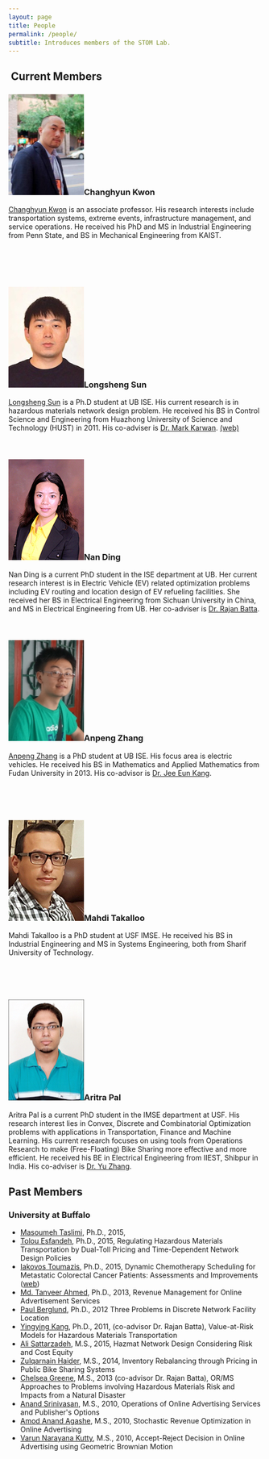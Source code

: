 ```yaml
---
layout: page
title: People
permalink: /people/
subtitle: Introduces members of the STOM Lab.
---
```


<h2> Current Members</h2>



<h3><a href="http://www.chkwon.net"><img src="images/kwon.jpg" width="150" height="200" /></a>Changhyun Kwon</h3>
<a href="http://www.chkwon.net" target="_blank">Changhyun Kwon</a> is an associate professor. His research interests include transportation systems, extreme events, infrastructure management, and service operations. He received his PhD and MS in Industrial Engineering from Penn State, and BS in Mechanical Engineering from KAIST.

&nbsp;
<h3></h3>
&nbsp;
<h3><img src="images/sun.jpg" width="150" height="200" />Longsheng Sun</h3>
<a href="https://www.linkedin.com/profile/view?id=123566248&amp;authType=NAME_SEARCH&amp;authToken=5tv2&amp;locale=en_US&amp;trk=tyah&amp;trkInfo=clickedVertical%3Amynetwork%2CclickedEntityId%3A123566248%2CauthType%3ANAME_SEARCH%2Cidx%3A1-1-1%2CtarId%3A1440082038780%2Ctas%3Alongsheng" target="_blank">Longsheng Sun</a> is a Ph.D student at UB ISE. His current research is in hazardous materials network design problem. He received his BS in Control Science and Engineering from Huazhong University of Science and Technology (HUST) in 2011. His co-adviser is <a href="http://www.eng.buffalo.edu/~mkarwan/" target="_blank">Dr. Mark Karwan</a>. <a href="http://longshengsun.net" target="_blank">(web)</a>

&nbsp;
<h3><img src="images/ding.jpg" width="150" height="200" />Nan Ding</h3>
Nan Ding is a current PhD student in the ISE department at UB. Her current research interest is in Electric Vehicle (EV) related optimization problems including EV routing and location design of EV refueling facilities. She received her BS in Electrical Engineering from Sichuan University in China, and MS in Electrical Engineering from UB. Her co-adviser is <a title="Rajan Batta" href="http://www.acsu.buffalo.edu/~batta/" target="_blank">Dr. Rajan Batta</a>.

&nbsp;
<h3><img src="images/zhang.jpg" width="150" height="200" />Anpeng Zhang</h3>
<a href="https://www.linkedin.com/profile/view?id=209488765&amp;authType=NAME_SEARCH&amp;authToken=EAKU&amp;locale=en_US&amp;srchid=58138691440082063899&amp;srchindex=1&amp;srchtotal=1&amp;trk=vsrp_people_res_name&amp;trkInfo=VSRPsearchId%3A58138691440082063899%2CVSRPtargetId%3A209488765%2CVSRPcmpt%3Aprimary%2CVSRPnm%3Atrue%2CauthType%3ANAME_SEARCH" target="_blank">Anpeng Zhang</a> is a PhD student at UB ISE. His focus area is electric vehicles. He received his BS in Mathematics and Applied Mathematics from Fudan University in 2013. His co-advisor is <a href="http://www.acsu.buffalo.edu/~jeeeunka/" target="_blank">Dr. Jee Eun Kang</a>.

&nbsp;

&nbsp;
<h3><img src="images/takalloo.jpg" width="150" height="200" />Mahdi Takalloo</h3>
Mahdi Takalloo is a PhD student at USF IMSE. He received his BS in Industrial Engineering and MS in Systems Engineering, both from Sharif University of Technology.


&nbsp;

&nbsp;

<h3><img src="images/pal.jpg" width="150" height="200" />Aritra Pal</h3>
Aritra Pal is a current PhD student in the IMSE department at USF. His research interest lies in Convex, Discrete and Combinatorial Optimization problems with applications in Transportation, Finance and Machine Learning. His current research focuses on using tools from Operations Research to make (Free-Floating) Bike Sharing more effective and more efficient. He received his BE in Electrical Engineering from IIEST, Shibpur in India. His co-adviser is <a href="http://cee.eng.usf.edu/faculty/YuZhang" target="_blank">Dr. Yu Zhang</a>.




<h2>Past Members</h2>
<h3>University at Buffalo</h3>
<ul>
	<li><a href="https://www.linkedin.com/pub/masoumeh-taslimi/92/b90/b33" target="_blank">Masoumeh Taslimi</a>, Ph.D., 2015,</li>
	<li><a href="https://www.linkedin.com/profile/view?id=130869955&amp;authType=NAME_SEARCH&amp;authToken=pl70&amp;locale=en_US&amp;trk=tyah&amp;trkInfo=clickedVertical%3Amynetwork%2CclickedEntityId%3A130869955%2CauthType%3ANAME_SEARCH%2Cidx%3A1-1-1%2CtarId%3A1440081851784%2Ctas%3Atolou%20esfan" target="_blank">Tolou Esfandeh</a>, Ph.D., 2015, Regulating Hazardous Materials Transportation by Dual-Toll Pricing and Time-Dependent Network Design Policies</li>
	<li><a href="https://www.linkedin.com/pub/iakovos-toumazis/49/327/917" target="_blank">Iakovos Toumazis</a>, Ph.D., 2015, Dynamic Chemotherapy Scheduling for Metastatic Colorectal Cancer Patients: Assessments and Improvements (<a href="http://toumiak.com" target="_blank">web</a>)</li>
	<li><a href="https://www.linkedin.com/profile/view?id=61312329" target="_blank">Md. Tanveer Ahmed</a>, Ph.D., 2013, Revenue Management for Online Advertisement Services</li>
	<li><a href="https://www.linkedin.com/profile/view?id=355659138">Paul Berglund</a>, Ph.D., 2012 Three Problems in Discrete Network Facility Location</li>
	<li><a href="https://www.linkedin.com/profile/view?id=67693217">Yingying Kang</a>, Ph.D., 2011, (co-advisor Dr. Rajan Batta), Value-at-Risk Models for Hazardous Materials Transportation</li>
	<li><a href="https://www.linkedin.com/in/alisattarzadeh" target="_blank">Ali Sattarzadeh</a>, M.S., 2015, Hazmat Network Design Considering Risk and Cost Equity</li>
	<li><a href="https://www.linkedin.com/profile/view?id=82661512" target="_blank">Zulqarnain Haider</a>, M.S., 2014, Inventory Rebalancing through Pricing in Public Bike Sharing Systems</li>
	<li><a href="https://www.linkedin.com/profile/view?id=109106725" target="_blank">Chelsea Greene</a>, M.S., 2013 (co-advisor Dr. Rajan Batta), OR/MS Approaches to Problems involving Hazardous Materials Risk and Impacts from a Natural Disaster</li>
	<li><a href="https://www.linkedin.com/profile/view?id=29510416" target="_blank">Anand Srinivasan</a>, M.S., 2010, Operations of Online Advertising Services and Publisher's Options</li>
	<li><a href="https://www.linkedin.com/profile/view?id=46544652" target="_blank">Amod Anand Agashe</a>, M.S., 2010, Stochastic Revenue Optimization in Online Advertising</li>
	<li><a href="https://www.linkedin.com/profile/view?id=46856185" target="_blank">Varun Narayana Kutty</a>, M.S., 2010, Accept-Reject Decision in Online Advertising using Geometric Brownian Motion</li>
</ul>
&nbsp;
